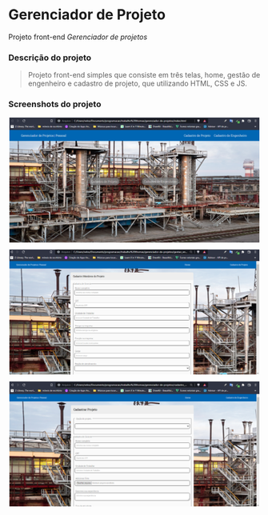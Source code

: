 # Gerenciador de Projeto

Projeto front-end *Gerenciador de projetos*


### Descrição do projeto
> Projeto front-end simples que consiste em três telas, home, gestão de engenheiro e cadastro de projeto, que utilizando HTML, CSS e JS.

### Screenshots do projeto

<p align="center">
    <img align="center" alt="tela home" src="assets/home.png" width="500" height="250"/>
</p>

<p align="center">
    <img align="center" alt="tela cadastro de engenheiro" src="assets/Cadastro-de-engenheiro.png" width="500" height="250"/>
</p>

<p align="center">
    <img align="center" alt="tela cadastro de projeto" src="assets/cadastro-de-projeto.png" width="500" height="250"/>
</p>